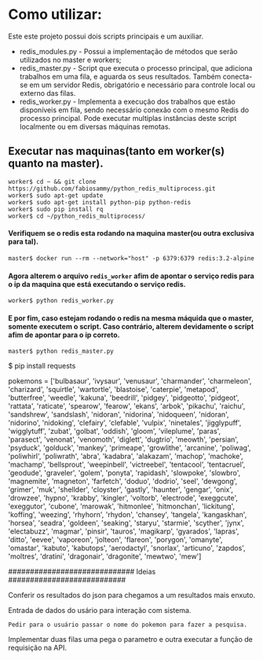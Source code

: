 # Como utilizar:
Este este projeto possui dois scripts principais e um auxiliar.

* redis_modules.py - Possui a implementação de métodos que serão utilizados no master e workers;
* redis_master.py - Script que executa o processo principal, que adiciona trabalhos em uma fila, e aguarda os seus resultados. Também conecta-se em um servidor Redis, obrigatório e necessário para controle local ou externo das filas.
* redis_worker.py - Implementa a execução dos trabalhos que estão disponíveis em fila, sendo necessário conexão com o mesmo Redis do processo principal. Pode executar multíplas instâncias deste script localmente ou em diversas máquinas remotas.

## Executar nas maquinas(tanto em worker(s) quanto na master).
```
worker$ cd ~ && git clone https://github.com/fabiosammy/python_redis_multiprocess.git
worker$ sudo apt-get update
worker$ sudo apt-get install python-pip python-redis
worker$ sudo pip install rq
worker$ cd ~/python_redis_multiprocess/
```

#### Verifiquem se o redis esta rodando na maquina master(ou outra exclusiva para tal).
```
master$ docker run --rm --network="host" -p 6379:6379 redis:3.2-alpine
```

#### Agora alterem o arquivo `redis_worker` afim de apontar o serviço redis para o ip da maquina que está executando o serviço redis.
```
worker$ python redis_worker.py
```

#### E por fim, caso estejam rodando o redis na mesma máquida que o master, somente executem o script. Caso contrário, alterem devidamente o script afim de apontar para o ip correto. 
```
master$ python redis_master.py
```

$ pip install requests

pokemons = ['bulbasaur', 'ivysaur', 'venusaur', 'charmander', 'charmeleon', 'charizard', 'squirtle', 'wartortle', 'blastoise', 'caterpie', 'metapod', 'butterfree', 'weedle', 'kakuna', 'beedrill', 'pidgey', 'pidgeotto', 'pidgeot', 'rattata', 'raticate', 'spearow', 'fearow', 'ekans', 'arbok', 'pikachu', 'raichu', 'sandshrew', 'sandslash', 'nidoran', 'nidorina', 'nidoqueen', 'nidoran', 'nidorino', 'nidoking', 'clefairy', 'clefable', 'vulpix', 'ninetales', 'jigglypuff', 'wigglytuff', 'zubat', 'golbat', 'oddish', 'gloom', 'vileplume', 'paras', 'parasect', 'venonat', 'venomoth', 'diglett', 'dugtrio', 'meowth', 'persian', 'psyduck', 'golduck', 'mankey', 'primeape', 'growlithe', 'arcanine', 'poliwag', 'poliwhirl', 'poliwrath', 'abra', 'kadabra', 'alakazam', 'machop', 'machoke', 'machamp', 'bellsprout', 'weepinbell', 'victreebel', 'tentacool', 'tentacruel', 'geodude', 'graveler', 'golem', 'ponyta', 'rapidash', 'slowpoke', 'slowbro', 'magnemite', 'magneton', 'farfetch', 'doduo', 'dodrio', 'seel', 'dewgong', 'grimer', 'muk', 'shellder', 'cloyster', 'gastly', 'haunter', 'gengar', 'onix', 'drowzee', 'hypno', 'krabby', 'kingler', 'voltorb', 'electrode', 'exeggcute', 'exeggutor', 'cubone', 'marowak', 'hitmonlee', 'hitmonchan', 'lickitung', 'koffing', 'weezing', 'rhyhorn', 'rhydon', 'chansey', 'tangela', 'kangaskhan', 'horsea', 'seadra', 'goldeen', 'seaking', 'staryu', 'starmie', 'scyther', 'jynx', 'electabuzz', 'magmar', 'pinsir', 'tauros', 'magikarp', 'gyarados', 'lapras', 'ditto', 'eevee', 'vaporeon', 'jolteon', 'flareon', 'porygon', 'omanyte', 'omastar', 'kabuto', 'kabutops', 'aerodactyl', 'snorlax', 'articuno', 'zapdos', 'moltres', 'dratini', 'dragonair', 'dragonite', 'mewtwo', 'mew'] 

############################# Ideias ###########################

Conferir os resultados do json para chegamos a um resultados mais enxuto.

Entrada de dados do usário para interação com sistema.

    Pedir para o usuário passar o nome do pokemon para fazer a pesquisa.

Implementar duas filas uma pega o parametro e outra executar a função de requisição na API.
